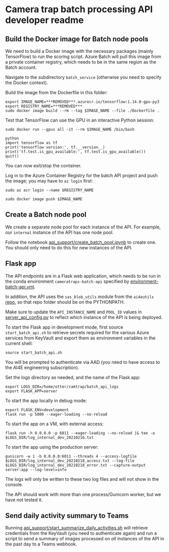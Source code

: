 # Camera trap batch processing API developer readme


## Build the Docker image for Batch node pools

We need to build a Docker image with the necessary packages (mainly TensorFlow) to run the scoring script. Azure Batch will pull this image from a private container registry, which needs to be in the same region as the Batch account. 

Navigate to the subdirectory `batch_service` (otherwise you need to specify the Docker context).

Build the image from the Dockerfile in this folder:
```commandline
export IMAGE_NAME=***REMOVED***.azurecr.io/tensorflow:1.14.0-gpu-py3
export REGISTRY_NAME=***REMOVED***
sudo docker image build --rm --tag $IMAGE_NAME --file ./Dockerfile .
```

Test that TensorFlow can use the GPU in an interactive Python session:
```commandline
sudo docker run --gpus all -it --rm $IMAGE_NAME /bin/bash

python
import tensorflow as tf
print('tensorflow version:', tf.__version__)
print('tf.test.is_gpu_available:', tf.test.is_gpu_available())
quit()
``` 
You can now exit/stop the container.

Log in to the Azure Container Registry for the batch API project and push the image; you may have to `az login` first:
```commandline
sudo az acr login --name $REGISTRY_NAME

sudo docker image push $IMAGE_NAME
```


## Create a Batch node pool

We create a separate node pool for each instance of the API. For example, our `internal` instance of the API has one node pool.

Follow the notebook [api_support/create_batch_pool.ipynb](../api_support/create_batch_pool.ipynb) to create one. You should only need to do this for new instances of the API.


## Flask app

The API endpoints are in a Flask web application, which needs to be run in the conda environment `cameratraps-batch-api` specified by [environment-batch-api.yml](environment-batch-api.yml). 

In addition, the API uses the `sas_blob_utils` module from the `ai4eutils` [repo](https://github.com/microsoft/ai4eutils), so that repo folder should be on the PYTHONPATH. 

Make sure to update the `API_INSTANCE_NAME` and `POOL_ID` values in [server_api_config.py](./server_api_config.py) to reflect which instance of the API is being deployed.

To start the Flask app in development mode, first source `start_batch_api.sh` to retrieve secrets required for the various Azure services from KeyVault and export them as environment variables in the current shell:
```commandline
source start_batch_api.sh
```

You will be prompted to authenticate via AAD (you need to have access to the AI4E engineering subscription).

Set the logs directory as needed, and the name of the Flask app:
```
export LOGS_DIR=/home/otter/camtrap/batch_api_logs
export FLASK_APP=server
```

To start the app locally in debug mode:
```commandline
export FLASK_ENV=development
flask run -p 5000 --eager-loading --no-reload
```

To start the app on a VM, with external access:
```commandline
flask run -h 0.0.0.0 -p 6011 --eager-loading --no-reload |& tee -a $LOGS_DIR/log_internal_dev_20210216.txt
```

To start the app using the production server:
```commandline
gunicorn -w 1 -b 0.0.0.0:6011 --threads 4 --access-logfile $LOGS_DIR/log_internal_dev_20210218_access.txt --log-file $LOGS_DIR/log_internal_dev_20210218_error.txt --capture-output server:app --log-level=info
```
The logs will only be written to these two log files and will not show in the console.

The API should work with more than one process/Gunicorn worker, but we have not tested it. 


## Send daily activity summary to Teams

Running [api_support/start_summarize_daily_activities.sh](../api_support/start_summarize_daily_activities.sh) will retrieve credentials from the KeyVault (you need to authenticate again) and run a script to send a summary of images processed on *all* instances of the API in the past day to a Teams webhook.
